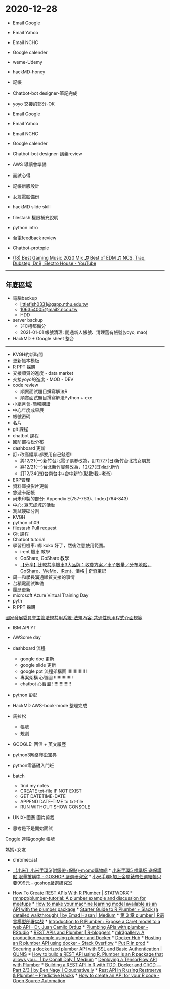 # 2020-12-28

- Email Google
- Email Yahoo
- Email NCHC
- Google calender
- weme-Udemy
- hackMD-honey
- 記帳
- Chatbot-bot designer-筆記完成
- yoyo 交接的部分-OK
- Email Google
- Email Yahoo
- Email NCHC
- Google calender

- Chatbot-bot designer-講義review
- AWS 導讀會準備
- 面試心得
- 記帳新版設計
- 女友電腦備份
- hackMD slide skill
- filestash 權限補充說明
- python intro
- 台電feedback review
- Chatbot-protopie

* [(18) Best Gaming Music 2020 Mix ♫ Best of EDM ♫ NCS, Trap, Dubstep, DnB, Electro House - YouTube](https://www.youtube.com/watch?v=li5_cf6rJXk&ab_channel=UnityMusicEDM)

-----------------------------------------

## 年底區域

- 電腦backup
  - littlefish0331@gapp.nthu.edu.tw
  - 106354005@mail2.nccu.tw
  - HDD
- server backup
  - 非C槽都備分
  - 2021-01-01 帳號清理: 開通新人帳號、清理舊有帳號(yoyo, mao)
- HackMD + Google sheet 整合

---

- KVGH約新時間
- 更新帳本模板
- R PPT 採購
- 交接順貿的進度 - data market
- 交接yoyo的進度 - MOD - DEV
- code review
  - 順貿面試題目撰寫解法R
  - 順貿面試題目撰寫解法Python + exe
- 小組月會-簡報閱讀
- 中心年度成果展
- 帳號密碼
- 名片
- git 課程
- chatbot 課程
- 國防部柏松分布
- dashboard 更新
- 訂+改高鐵票:都要用自己錢惹!!
  - 將12/21(一)新竹台北電子票券改為，訂12/27(日)新竹台北找女朋友
  - 將12/21(一)台北新竹實體改為，12/27(日)台北新竹
  - 訂12/24(四)台南台中+台中新竹(點數:我+老爸)
- ERP管理
- 資料庫投影片更新
- 悠遊卡記帳
- 尚未印製的部分: Appendix E(757-763)、Index(764-843)
- 中心: 眾志成城的活動
- 測試硬碟分割
- KVGH
- python ch09
- filestash Pull request
- Git 課程
- Chatbot tutorial
- 學習租機車: 綁 koko 好了，然後注意使用範圍。
  - irent 機車 教學
  - GoShare, GoShare 教學
  - [【分享】比較共享機車3大品牌：收費方案／車子數量／分布地點，GoShare、WeMo、iRent、價格 | 奇奇筆記](https://kikinote.net/159119)
- 周一和學長溝通順貿交接的事情
- 台積電面試準備
- 履歷更新
- microsoft Azure Virtual Training Day
- pyth
- R PPT 採購


[國家發展委員會主管法規共用系統-法規內容-共通性應用程式介面規範](https://theme.ndc.gov.tw/lawout/LawContent.aspx?id=GL000270)
- IBM API YT
- AWSome day
- dashboard 流程
  - google doc 更新
  - google slide 更新
  - google ppt 流程架構圖 !!!!!!!!!!!!!!!
  - 專案架構 心智圖 !!!!!!!!!!!!!!!
  - chatbot 心智圖 !!!!!!!!!!!!!!!
- python 彭彭

- HackMD AWS-book-mode 整理完成

- 馬拉松
  - 帳號
  - 規劃
- GOOGLE: 回信 + 英文履歷
- python3网络爬虫宝典
- python零基礎入門班
- batch
  - find my notes
  - CREATE txt-file IF NOT EXIST
  - GET DATETIME-DATE
  - APPEND DATE-TIME to txt-file
  - RUN WITHOUT SHOW CONSOLE
- UNIX+國泰 圖片剪裁
- 思考是不是開始面試


<!-- id8303312000@yahoo.com.tw
O100348769
0921173418
0331isPasscode

books.com -->
<!-- 830331@Books -->

Coggle 連結google 帳號


媽媽+女友
* chromecast
* [【小米】小米手環5(附錶帶+保貼)-momo購物網](https://www.momoshop.com.tw/goods/GoodsDetail.jsp?i_code=7913937&osm=Ad07&utm_source=googleshop&utm_medium=googleshop_promotion&utm_content=bn&gclid=CjwKCAiA5IL-BRAzEiwA0lcWYlb4WpC5bllETE1P_FS5l08ABnr4VT_tiLTVKvisTbTJ7MOF6cqDNxoCT3cQAvD_BwE) * [小米手環5 標準版 送保護貼 限量搶購中 - GOSHOP 嚴選研究室](https://store.goshoptw.com/products/mi-shouhuan-5-1?gclid=CjwKCAiA5IL-BRAzEiwA0lcWYvrTES5sOndDh52fQAlSiCkMy3JPfjlV48QuhnQNrBIW5oOii-4lvRoC1F0QAvD_BwE&variation=5ef0d5048b59df0016a6ee80) * [小米手環5加上金屬錶帶任選結帳只要999元 - goshop嚴選研究室](https://store.goshoptw.com/promotions/mi51080)

* [How To Create REST APIs With R Plumber | STATWORX](https://www.statworx.com/at/blog/how-to-create-rest-apis-with-r-plumber/) * [rmnppt/plumber-tutorial: A plumber example and discussion for meetups](https://github.com/rmnppt/plumber-tutorial) * [How to make your machine learning model available as an API with the plumber package](https://www.shirin-glander.de/2018/01/plumber/) * [Starter Guide to R Plumber + Slack (a detailed walkthrough) | by Emad Hasan | Medium](https://medium.com/@ehx/starter-guide-to-r-plumber-slack-a-detailed-walkthrough-b773056d243a) * [第 3 章 plumber | R语言模型部署实战](https://dataxujing.github.io/R_online/plumber.html) * [Introduction to R Plumber : Expose a Caret model to a web API - Dr. Juan Camilo Orduz](https://juanitorduz.github.io/intro_plumber/) * [Plumbing APIs with plumber - RStudio](https://rstudio.com/resources/webinars/plumbing-apis-with-plumber/) * [REST APIs and Plumber | R-bloggers](https://www.r-bloggers.com/2018/07/rest-apis-and-plumber/) * [mlr3gallery: A production example using plumber and Docker](https://mlr3gallery.mlr-org.com/posts/2020-08-13-a-production-example-using-plumber-and-docker/) * [Docker Hub](https://hub.docker.com/r/trestletech/plumber/) * [Hosting an R plumber API using docker - Stack Overflow](https://stackoverflow.com/questions/64225533/hosting-an-r-plumber-api-using-docker) * [Put R in prod](https://putrinprod.com/) * [Securing a dockerized plumber API with SSL and Basic Authentication | QUNIS](https://qunis.de/how-to-make-a-dockerized-plumber-api-secure-with-ssl-and-basic-authentication/) * [How to build a REST API using R. Plumber is an R package that allows you… | by Conall Daly | Medium](https://medium.com/@conalldalydev/part-1-how-to-build-a-rest-api-using-r-ad54d683f3bd) * [Deploying a TensorFlow API with Plumber](https://tensorflow.rstudio.com/deploy/plumber/) * [Building a REST API in R with TDD, Docker and CI/CD — Part 2/3 | by Ben Nagy | Cloudnative.ly](https://cloudnative.ly/building-a-rest-api-in-r-with-tdd-docker-and-ci-cd-part-2-3-2a3f951ee59f) * [Rest API in R using Restrserve & Plumber – Predictive Hacks](https://predictivehacks.com/rest-api-in-r-using-restrserve-plumber/) * [How to create an API for your R code - Open Source Automation](http://theautomatic.net/2020/08/17/how-to-create-an-api-for-your-r-code/)


